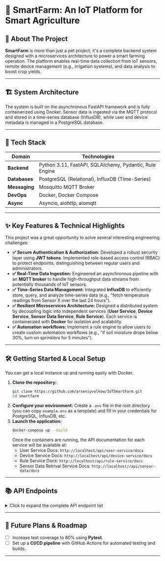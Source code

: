 # 🚀 SmartFarm: An IoT Platform for Smart Agriculture

## 🌟 About The Project

**SmartFarm** is more than just a pet project; it's a complete backend system designed with a microservices architecture to power a smart farming operation. The platform enables real-time data collection from IoT sensors, remote device management (e.g., irrigation systems), and data analysis to boost crop yields.

---

## 🏗️ System Architecture

The system is built on the asynchronous FastAPI framework and is fully containerized using Docker. Sensor data is ingested via the MQTT protocol and stored in a time-series database (InfluxDB), while user and device metadata is managed in a PostgreSQL database.

---

## 🔧 Tech Stack

| Domain            | Technologies                                     |
|-------------------|--------------------------------------------------|
| **Backend** | Python 3.11, FastAPI, SQLAlchemy, Pydantic, Rule Engine    |
| **Databases** | PostgreSQL (Relational), InfluxDB (Time-Series)        |
| **Messaging** | Mosquitto MQTT Broker                            |
| **DevOps** | Docker, Docker Compose                           |
| **Async** | Asyncio, aiohttp, aiomqtt                        |

---

## ✨ Key Features & Technical Highlights

This project was a great opportunity to solve several interesting engineering challenges:

* **✅ Secure Authentication & Authorization:** Developed a robust security layer using **JWT tokens**. Implemented role-based access control (RBAC) to protect endpoints, distinguishing between regular users and administrators.
* **✅ Real-Time Data Ingestion:** Engineered an asynchronous pipeline with an **MQTT broker** to handle high-throughput data streams from potentially thousands of IoT sensors.
* **✅ Time-Series Data Management:** Integrated **InfluxDB** to efficiently store, query, and analyze time-series data (e.g., "fetch temperature readings from Sensor X over the last 24 hours").
* **✅ Resilient Microservices Architecture:** Designed a distributed system by decoupling logic into independent services (**User Service**, **Device Service**, **Sensor Data Service**, **Rule Service**). Each service is containerized with **Docker** for isolation and scalability.
* **✅ Automation workflows:** Implement a rule engine to allow users to create custom automation workflows (e.g., "if soil moisture drops below 30%, turn on sprinklers for 5 minutes").

---

## 🛠️ Getting Started & Local Setup

You can get a local instance up and running easily with Docker.

1.  **Clone the repository:**
    ```sh
    git clone https://github.com/arseniyvolkow/IoTSmartFarm.git
    cd smartfarm
    ```
2.  **Configure your environment:**
    Create a `.env` file in the root directory (you can copy `example.env` as a template) and fill in your credentials for PostgreSQL, InfluxDB, etc.
3.  **Launch the application:**
    ```sh
    docker-compose up --build
    ```
    Once the containers are running, the API documentation for each service will be available at:
    * User Service Docs: `http://localhost/api/user-service/docs`
    * Device Service Docs: `http://localhost/api/device-service/docs`
    * Rule Service Docs: `http://localhost/api/rule-service/docs`
    * Sensor Data Retrival Service Docs: `http://localhost//api/sensor-data/docs` 
---

## 📚 API Endpoints

<details>
<summary>Click to expand the complete API endpoint list</summary>

### User Service
- **Purpose**: Provides authentication (JWT-based) and user management functions.
- **Key Features**: User registration, role assignment, token generation/validation, and administrative user management.
- **Endpoints**:
    - `POST /auth/create_user` - Creates a new user account.
    - `POST /auth/token` - Authenticates the user and generates a JWT access token.
    - `GET /auth/get_current_user` - Retrieves details for the currently authenticated user.
    - `GET /user/info` - Fetches profile information of the logged-in user.
    - `PUT /user/change_password` - Allows the user to change their password.
    - `PUT /user/change_number` - Updates the user's contact number.
    - `GET /admin/get_all_users` - (Admin only) Retrieves a list of all registered users.
    - `PUT /admin/change_users_role` - (Admin only) Modifies the role assigned to a user.
    - `DELETE /admin/delete_user/{user_to_delete_id}` - (Admin only) Deletes a user account.

### Device Service
- **Purpose**: Handles operations related to farm devices, crop management, and overall farm structure.
- **Key Features**: Full CRUD for devices, farms, and crops. Firmware update handling. Association of devices to farms.
- **Device Endpoints**:
    - `POST /device` - Registers a new device, used only by device itself.
    - `GET /list-of-new-devices` - Get all new devices which were not yet assigned to user.
    - `GET /unsigned-devices` - Lists devices not yet assigned to any farm.
    - `GET /all-devices` - Lists all devices registered under the current user.
    - `GET /all-devices/{farm_id}` - Lists devices specific to a given farm.
    - `PATCH /assign-device-to-farm` - Associates a device with a specific farm.
    - `PATCH /device/{device_id}` - Updates the status or configuration of a device.
    - `DELETE /device/{device_id}` - Removes a device from the system.
    - `POST /upload_firmware/{device_id}` - Uploads and updates the firmware of a device.
- **Actuators Enpoints**:
    - `GET /actuator/{actuator_id}` - Get actudators details.
    - `GET /all` - Get all users actuators.
    - `PUT /actuator/{actuator_id}` - Update actuator info.
    - `DELETE /actuator/{actuator_id}` - Delete actuator.
- **Sensor Endpoints**:
    - `GET /sensor/{sensor_id}` - Retrives details about a specific sensor.
    - `GET /all` - Fetches a list of all sensor which user have access to.
    - `PUT /sensor/{sensor_id}` - Update sensors information.
    - `DELETE /sensor/{sensor_id}` - Removes sensor
- **Farm Endpoints**:
    - `POST /farm` - Creates a new farm record.
    - `GET /all` - Retrives all users farms.
    - `GET /farm/{farm_id}` - Retrieves detailed information about a specific farm.
    - `PUT /farms/farm/{farm_id}` - Updates existing farm information.
    - `PATCH /farms/farm/{farm_id}` - Assigns a crop to the farm.
    - `DELETE /farms/farm/{farm_id}` - Deletes a farm record.
- **Crop Endpoints**:
    - `POST /crop` - Adds a new crop management entry.
    - `GET /crop/{crop_id}` - Retrieves details about a specific crop management entry.
    - `PUT /crop/{crop_id}` - Updates an existing crop management entry.
    - `GET /all` - Fetches a list of all available crop mangmaent entries.
    - `POST /crop-type` - Creates a new crop type.
    - `GET /all-crop-types` - Fetches a list of all available crop types.

### Sensor Data Service
- **Purpose**: Receives sensor readings through MQTT and stores them in InfluxDB for time-series analysis.
- **Key Features**: Subscribes to MQTT topics, parses sensor payloads, and provides endpoints to query historical data.
- **Endpoints**:
    - `GET /health` - Performs a health check on the sensor data service.
    - `POST /simulate-sensor-data` - Simulates sensor data input for testing purposes.
    - `GET /device_data/{device_id}/{sensor_type}/{time}` - Queries time-series data for a specified device and sensor.
    - `POST /actuator-mode-update` - Update actuators mode.
    - `GET /sensor-data/{sensor_id}/{time}` - Get time series data for a specific sensor_id.

### Rule Service
- **Purpose**: Handles operations related to rules and rules actions.
- **Key Features**:  Let you create rules which will control actuators based on time or sensors values.
- **Endpoints**:
    - `GET /rule/{rule_id}` - Get details about rule
    - `POST /rule/` - Creates new rule and rule's actions
    - `GET /all/ ` - Get all users rules, can be filtered by farm_id, sensor_id or trigger_type
    - `PUT /rule/{rule_id}` - Update rule's information
    - `DELETE /rule/{rule_id}` - Delete rule
</details>

---

## 🎯 Future Plans & Roadmap


-   [ ] Increase test coverage to 80% using **Pytest**.
-   [ ] Set up a **CI/CD pipeline** with GitHub Actions for automated testing and builds.

---

